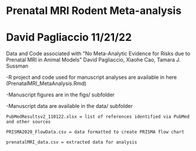 # Prenatal MRI Rodent Meta-analysis
# David Pagliaccio 11/21/22


Data and Code associated with "No Meta-Analytic Evidence for Risks due to Prenatal MRI in Animal Models"
David Pagliaccio, Xiaohe Cao, Tamara J. Sussman

-R project and code used for manuscript analyses are available in here (PrenatalMRI_MetaAnalysis.Rmd)

-Manuscript figures are in the figs/ subfolder

-Manuscript data are available in the data/ subfolder 

    PubMedResultsv2_110122.xlsx = list of references identified via PubMed and other sources
    
    PRISMA2020_FlowData.csv = data formatted to create PRISMA flow chart
    
    prenatalMRI_data.csv = extracted data for analysis
    
    
